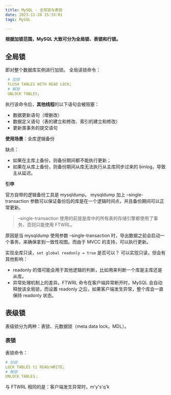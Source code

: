 ```yaml
---
title: MySQL - 全局锁与表锁
date: 2023-11-28 15:33:01
tags: MySQL

---
```


**根据加锁范围，MySQL 大致可分为全局锁、表锁和行锁。**

## 全局锁

即对整个数据库实例进行加锁。
全局读锁命令：

```yaml
 # 加锁
 FLUSH TABLES WITH READ LOCK;
 # 解锁
 UNLOCK TABLES;
```
     
执行该命令后，**其他线程**的以下语句会被阻塞：

 - 数据更新语句（增删改）
 - 数据定义语句（表的建立和修改、索引的建立和修改）
 - 更新类事务的提交语句

**使用场景**：全库逻辑备份

缺点：

- 如果在主库上备份，则备份期间都不能执行更新；
- 如果在从库上备份，则备份期间从库无法执行从主库同步过来的 binlog，导致主从延迟。

**引申**

官方自带的逻辑备份工具是 mysqldump。
mysqldump 加上 –single-transaction  参数可以保证备份后的库是在一个逻辑时间点，并且备份期间可以正常更新。

> –single-transaction 使用的前提是库中的所有表的存储引擎都使用了事务，否则只能使用 FTWRL。

原因是当 mysqldump 使用参数 –single-transaction 时，导出数据之前会启动一个事务，来确保拿到一致性视图。而由于 MVCC 的支持，可以执行更新。

实现全库只读，`set global readonly = true` 是否可以？
可以实现只读，但会有其他影响：

- readonly 的值可能会用于其他逻辑的判断，比如用来判断一个库是主库还是从库。
- 异常处理机制上的差异。FTWRL 命令在客户端异常断开时，MySQL 会自动释放该全局锁，而设置 readonly 之后，如果客户端发生异常，整个库会一直保持 readonly 状态。

## 表级锁
表级锁分为两种：表锁、元数据锁（meta data lock，MDL）。

###  表锁
表锁命令：
```yaml
# 加锁
LOCK TABLES t1 READ/WRITE;
# 解锁
UNLOCK TABLES；
```
与 FTWRL 相同的是：客户端发生异常时，m'y's'q'k
<!--stackedit_data:
eyJoaXN0b3J5IjpbLTIwNDk0ODgwNTksNjc3OTAyNjY2LDIxMj
MyNDkyMTcsMTEwNjMxMzA1NiwtNzM5MTIzODU5LC00NTk2OTkx
ODIsMTk2MzI5NDg2NSwxNDQ2MDExODcsMTk2MzI5NDg2NSwtMT
MxMjI5NDMsLTk5OTM0MDEwOCwtNjYwMzc3OTg3LC0yOTQ4MDI0
OSwtNjA4NTQ3ODM3LDEwNDYxMTM2MzcsMTI1MTQzNzQzNiwyMD
Y4ODQ2OTc1LC01MTQwOTY4MzEsMTk5MTA0MzQyNywtMTk0MzQ2
NTUzNl19
-->